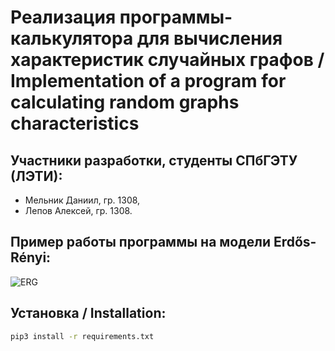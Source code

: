# Реализация программы-калькулятора для вычисления характеристик случайных графов / Implementation of a program for calculating random graphs characteristics

## Участники разработки, студенты СПбГЭТУ (ЛЭТИ):
- Мельник Даниил, гр. 1308,
- Лепов Алексей, гр. 1308.

## Пример работы программы на модели Erdős-Rényi:
![ERG](https://user-images.githubusercontent.com/77492646/210180061-2a438bdb-b592-4990-8ca3-566b1dff307b.gif)

## Установка / Installation:
```bash
pip3 install -r requirements.txt
```
